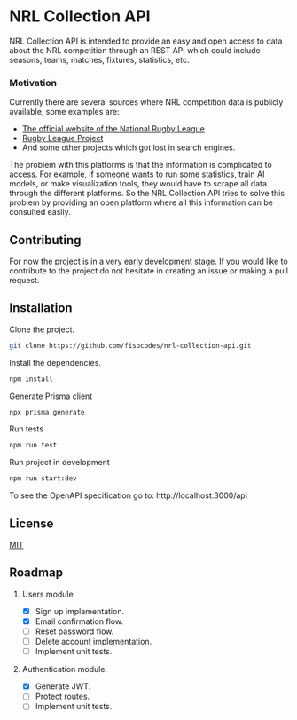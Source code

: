 # NRL Collection API

NRL Collection API is intended to provide an easy and open access to data about
the NRL competition through an REST API which could include seasons, teams,
matches, fixtures, statistics, etc.

### Motivation

Currently there are several sources where NRL competition data is publicly
available, some examples are:

-   [The official website of the National Rugby League](https://www.nrl.com/)
-   [Rugby League Project](https://www.rugbyleagueproject.org/)
-   And some other projects which got lost in search engines.

The problem with this platforms is that the information is complicated to
access. For example, if someone wants to run some statistics, train AI models,
or make visualization tools, they would have to scrape all data through the
different platforms. So the NRL Collection API tries to solve this problem by
providing an open platform where all this information can be consulted easily.

## Contributing

For now the project is in a very early development stage. If you would like to
contribute to the project do not hesitate in creating an issue or making a pull
request.

## Installation

Clone the project.

```bash
git clone https://github.com/fisocodes/nrl-collection-api.git
```

Install the dependencies.

```bash
npm install
```

Generate Prisma client

```bash
npx prisma generate
```

Run tests

```bash
npm run test
```

Run project in development

```bash
npm run start:dev
```

To see the OpenAPI specification go to: http://localhost:3000/api

## License

[MIT](https://choosealicense.com/licenses/mit/)

## Roadmap

1. Users module

    - [x] Sign up implementation.
    - [x] Email confirmation flow.
    - [ ] Reset password flow.
    - [ ] Delete account implementation.
    - [ ] Implement unit tests.

2. Authentication module.
    - [x] Generate JWT.
    - [ ] Protect routes.
    - [ ] Implement unit tests.
